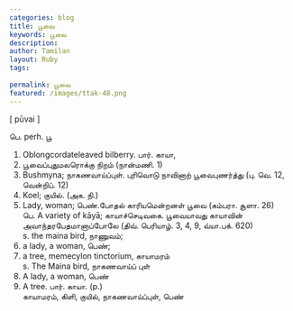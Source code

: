```yaml
---
categories: blog
title: பூவை
keywords: பூவை
description: 
author: Tamilan
layout: Ruby
tags: 
 
permalink: பூவை
featured: /images/ttak-48.png
---
```

  
[ pūvai ]  
  
பெ. perh. பூ  
1. Oblongcordateleaved bilberry. பார். காயா,  
2. பூவைப்புதுமலரொக்கு நிறம் (நான்மணி. 1)  
2. Bushmyna; நாகணவாய்ப்புள். புரிவொடு நாவினாற் பூவைபுணர்த்து (பு. வெ. 12, வென்றிப். 12)  
3. Koel; குயில். (அக. நி.)  
4. Lady, woman; பெண்.போதல் காரியமென்றனள் பூவை (கம்பரா. சூளா. 26)  
பெ. A variety of kāyā; காயாச்செடிவகை. பூவையாவது காயாவின் அவாந்தரபேதமானாப்போலே (திவ். பெரியாழ். 3, 4, 9, வ்யா.பக். 620)  
s. the maina bird, நாணுவம்;  
2. a lady, a woman, பெண்;  
3. a tree, memecylon tinctorium, காயாமரம்  
s. The Maina bird, நாகணவாய்ப் புள்  
2. A lady, a woman, பெண்  
3. A tree. பார். காயா. (p.)  
காயாமரம், கிளி, குயில், நாகணவாய்ப்புள், பெண்